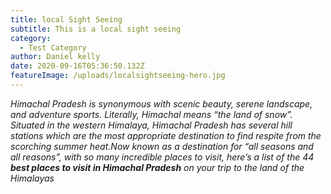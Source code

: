 ```yaml
---
title: local Sight Seeing
subtitle: This is a local sight seeing
category:
  - Test Category
author: Daniel kelly
date: 2020-09-16T05:36:50.132Z
featureImage: /uploads/localsightseeing-hero.jpg
---
```



*Himachal Pradesh is synonymous with scenic beauty, serene landscape, and adventure sports. Literally, Himachal means “the land of snow”. Situated in the western Himalaya, Himachal Pradesh has several hill stations which are the most appropriate destination to find respite from the scorching summer heat.Now known as a destination for “all seasons and all reasons”, with so many incredible places to visit, here’s a list of the 44 **best places to visit in Himachal Pradesh** on your trip to the land of the Himalayas*